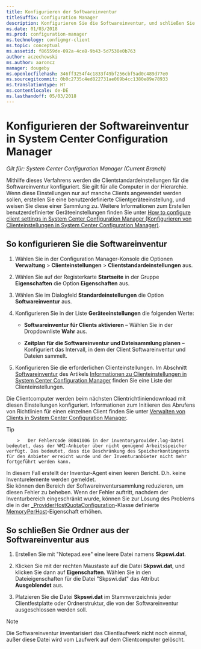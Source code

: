 ```yaml
---
title: Konfigurieren der Softwareinventur
titleSuffix: Configuration Manager
description: Konfigurieren Sie die Softwareinventur, und schließen Sie Ordner aus der Softwareinventur in Configuration Manager aus.
ms.date: 01/03/2018
ms.prod: configuration-manager
ms.technology: configmgr-client
ms.topic: conceptual
ms.assetid: f86559de-092a-4ce8-9b43-5d7530e0b763
author: aczechowski
ms.author: aaroncz
manager: dougeby
ms.openlocfilehash: 346ff3254f4c1833f49bf256cbf5ad0c489d77e0
ms.sourcegitcommit: 0b0c2735c4ed822731ae069b4cc1380e89e78933
ms.translationtype: HT
ms.contentlocale: de-DE
ms.lasthandoff: 05/03/2018
---
```

# <a name="how-to-configure-software-inventory-in-system-center-configuration-manager"></a>Konfigurieren der Softwareinventur in System Center Configuration Manager

*Gilt für: System Center Configuration Manager (Current Branch)*

Mithilfe dieses Verfahrens werden die Clientstandardeinstellungen für die Softwareinventur konfiguriert. Sie gilt für alle Computer in der Hierarchie. Wenn diese Einstellungen nur auf manche Clients angewendet werden sollen, erstellen Sie eine benutzerdefinierte Clientgeräteeinstellung, und weisen Sie diese einer Sammlung zu. Weitere Informationen zum Erstellen benutzerdefinierter Geräteeinstellungen finden Sie unter [How to configure client settings in System Center Configuration Manager (Konfigurieren von Clienteinstellungen in System Center Configuration Manager)](../../../../core/clients/deploy/configure-client-settings.md).   

## <a name="to-configure-software-inventory"></a>So konfigurieren Sie die Softwareinventur  

1.  Wählen Sie in der Configuration Manager-Konsole die Optionen **Verwaltung** > **Clienteinstellungen** > **Clientstandardeinstellungen** aus.  

4.  Wählen Sie auf der Registerkarte **Startseite** in der Gruppe **Eigenschaften** die Option **Eigenschaften** aus.  

5.  Wählen Sie im Dialogfeld **Standardeinstellungen** die Option **Softwareinventur** aus.  

6.  Konfigurieren Sie in der Liste **Geräteeinstellungen** die folgenden Werte:  

    -   **Softwareinventur für Clients aktivieren** – Wählen Sie in der Dropdownliste **Wahr** aus.  

    -   **Zeitplan für die Softwareinventur und Dateisammlung planen** – Konfiguriert das Intervall, in dem der Client Softwareinventur und Dateien sammelt.   

7.  Konfigurieren Sie die erforderlichen Clienteinstellungen. Im Abschnitt [Softwareinventur](../../../../core/clients/deploy/about-client-settings.md#software-inventory) des Artikels [Informationen zu Clienteinstellungen in System Center Configuration Manager](../../../../core/clients/deploy/about-client-settings.md) finden Sie eine Liste der Clienteinstellungen.  

 Die Clientcomputer werden beim nächsten Clientrichtliniendownload mit diesen Einstellungen konfiguriert. Informationen zum Initiieren des Abrufens von Richtlinien für einen einzelnen Client finden Sie unter [Verwalten von Clients in System Center Configuration Manager](../../../../core/clients/manage/manage-clients.md).  

 > [!TIP]  
        >   Der Fehlercode 80041006 in der inventoryprovider.log-Datei bedeutet, dass der WMI-Anbieter über nicht genügend Arbeitsspeicher verfügt. Das bedeutet, dass die Beschränkung des Speicherkontingents für den Anbieter erreicht wurde und der Inventuranbieter nicht mehr fortgeführt werden kann.
In diesem Fall erstellt der Inventur-Agent einen leeren Bericht. D.h. keine Inventurelemente werden gemeldet. <br/>
Sie können den Bereich der Softwareinventursammlung reduzieren, um diesen Fehler zu beheben. Wenn der Fehler auftritt, nachdem der Inventurbereich eingeschränkt wurde, können Sie zur Lösung des Problems die in der [_ProviderHostQuotaConfiguration](https://msdn.microsoft.com/library/aa394671)-Klasse definierte [MemoryPerHost](https://blogs.technet.microsoft.com/askperf/2008/09/16/memory-and-handle-quotas-in-the-wmi-provider-service/)-Eigenschaft erhöhen.

<!--SMS.480648 include WMI Out of memory tip -->


## <a name="to-exclude-folders-from-software-inventory"></a>So schließen Sie Ordner aus der Softwareinventur aus  

1.  Erstellen Sie mit "Notepad.exe" eine leere Datei namens **Skpswi.dat**.  

2.  Klicken Sie mit der rechten Maustaste auf die Datei **Skpswi.dat**, und klicken Sie dann auf **Eigenschaften**. Wählen Sie in den Dateieigenschaften für die Datei "Skpswi.dat" das Attribut **Ausgeblendet** aus.  

3.  Platzieren Sie die Datei **Skpswi.dat** im Stammverzeichnis jeder Clientfestplatte oder Ordnerstruktur, die von der Softwareinventur ausgeschlossen werden soll.  

> [!NOTE]  
>  Die Softwareinventur inventarisiert das Clientlaufwerk nicht noch einmal, außer diese Datei wird vom Laufwerk auf dem Clientcomputer gelöscht.